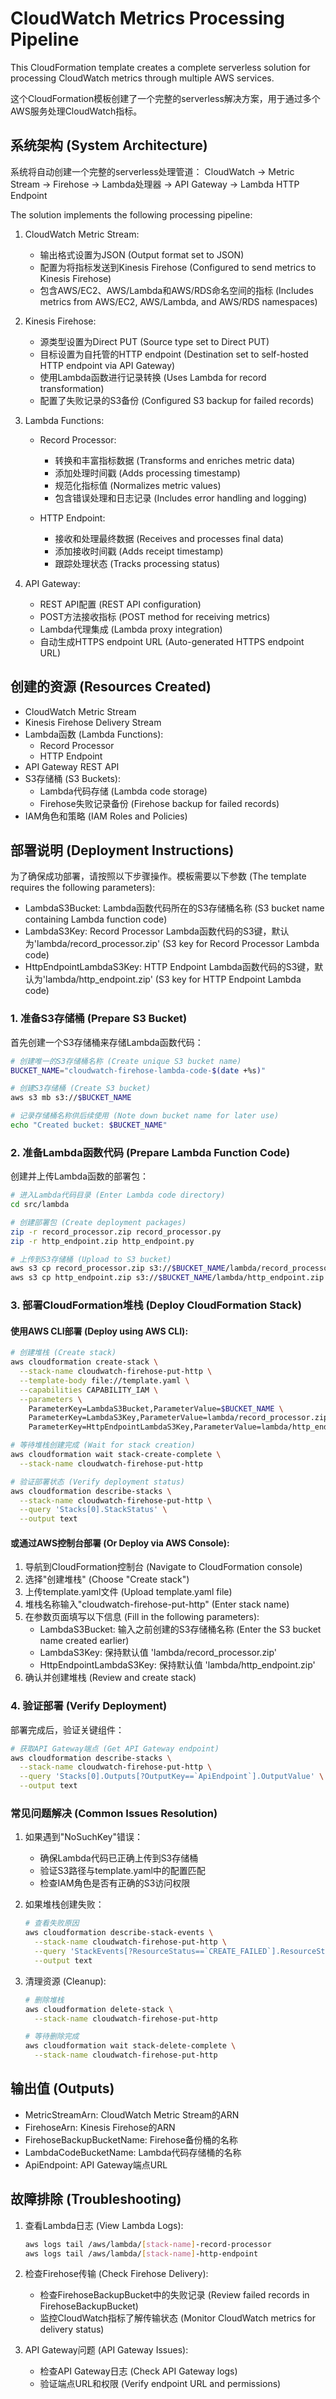 # CloudWatch Metrics Processing Pipeline

This CloudFormation template creates a complete serverless solution for processing CloudWatch metrics through multiple AWS services.

这个CloudFormation模板创建了一个完整的serverless解决方案，用于通过多个AWS服务处理CloudWatch指标。

## 系统架构 (System Architecture)

系统将自动创建一个完整的serverless处理管道：
CloudWatch → Metric Stream → Firehose → Lambda处理器 → API Gateway → Lambda HTTP Endpoint

The solution implements the following processing pipeline:

1. CloudWatch Metric Stream:
   - 输出格式设置为JSON (Output format set to JSON)
   - 配置为将指标发送到Kinesis Firehose (Configured to send metrics to Kinesis Firehose)
   - 包含AWS/EC2、AWS/Lambda和AWS/RDS命名空间的指标 (Includes metrics from AWS/EC2, AWS/Lambda, and AWS/RDS namespaces)

2. Kinesis Firehose:
   - 源类型设置为Direct PUT (Source type set to Direct PUT)
   - 目标设置为自托管的HTTP endpoint (Destination set to self-hosted HTTP endpoint via API Gateway)
   - 使用Lambda函数进行记录转换 (Uses Lambda for record transformation)
   - 配置了失败记录的S3备份 (Configured S3 backup for failed records)

3. Lambda Functions:
   - Record Processor:
     * 转换和丰富指标数据 (Transforms and enriches metric data)
     * 添加处理时间戳 (Adds processing timestamp)
     * 规范化指标值 (Normalizes metric values)
     * 包含错误处理和日志记录 (Includes error handling and logging)
   
   - HTTP Endpoint:
     * 接收和处理最终数据 (Receives and processes final data)
     * 添加接收时间戳 (Adds receipt timestamp)
     * 跟踪处理状态 (Tracks processing status)

4. API Gateway:
   - REST API配置 (REST API configuration)
   - POST方法接收指标 (POST method for receiving metrics)
   - Lambda代理集成 (Lambda proxy integration)
   - 自动生成HTTPS endpoint URL (Auto-generated HTTPS endpoint URL)

## 创建的资源 (Resources Created)

- CloudWatch Metric Stream
- Kinesis Firehose Delivery Stream
- Lambda函数 (Lambda Functions):
  * Record Processor
  * HTTP Endpoint
- API Gateway REST API
- S3存储桶 (S3 Buckets):
  * Lambda代码存储 (Lambda code storage)
  * Firehose失败记录备份 (Firehose backup for failed records)
- IAM角色和策略 (IAM Roles and Policies)

## 部署说明 (Deployment Instructions)

为了确保成功部署，请按照以下步骤操作。模板需要以下参数 (The template requires the following parameters):

- LambdaS3Bucket: Lambda函数代码所在的S3存储桶名称 (S3 bucket name containing Lambda function code)
- LambdaS3Key: Record Processor Lambda函数代码的S3键，默认为'lambda/record_processor.zip' (S3 key for Record Processor Lambda code)
- HttpEndpointLambdaS3Key: HTTP Endpoint Lambda函数代码的S3键，默认为'lambda/http_endpoint.zip' (S3 key for HTTP Endpoint Lambda code)

### 1. 准备S3存储桶 (Prepare S3 Bucket)

首先创建一个S3存储桶来存储Lambda函数代码：

```bash
# 创建唯一的S3存储桶名称 (Create unique S3 bucket name)
BUCKET_NAME="cloudwatch-firehose-lambda-code-$(date +%s)"

# 创建S3存储桶 (Create S3 bucket)
aws s3 mb s3://$BUCKET_NAME

# 记录存储桶名称供后续使用 (Note down bucket name for later use)
echo "Created bucket: $BUCKET_NAME"
```

### 2. 准备Lambda函数代码 (Prepare Lambda Function Code)

创建并上传Lambda函数的部署包：

```bash
# 进入Lambda代码目录 (Enter Lambda code directory)
cd src/lambda

# 创建部署包 (Create deployment packages)
zip -r record_processor.zip record_processor.py
zip -r http_endpoint.zip http_endpoint.py

# 上传到S3存储桶 (Upload to S3 bucket)
aws s3 cp record_processor.zip s3://$BUCKET_NAME/lambda/record_processor.zip
aws s3 cp http_endpoint.zip s3://$BUCKET_NAME/lambda/http_endpoint.zip
```

### 3. 部署CloudFormation堆栈 (Deploy CloudFormation Stack)

#### 使用AWS CLI部署 (Deploy using AWS CLI):

   ```bash
   # 创建堆栈 (Create stack)
   aws cloudformation create-stack \
     --stack-name cloudwatch-firehose-put-http \
     --template-body file://template.yaml \
     --capabilities CAPABILITY_IAM \
     --parameters \
       ParameterKey=LambdaS3Bucket,ParameterValue=$BUCKET_NAME \
       ParameterKey=LambdaS3Key,ParameterValue=lambda/record_processor.zip \
       ParameterKey=HttpEndpointLambdaS3Key,ParameterValue=lambda/http_endpoint.zip

   # 等待堆栈创建完成 (Wait for stack creation)
   aws cloudformation wait stack-create-complete \
     --stack-name cloudwatch-firehose-put-http

   # 验证部署状态 (Verify deployment status)
   aws cloudformation describe-stacks \
     --stack-name cloudwatch-firehose-put-http \
     --query 'Stacks[0].StackStatus' \
     --output text
   ```

#### 或通过AWS控制台部署 (Or Deploy via AWS Console):

1. 导航到CloudFormation控制台 (Navigate to CloudFormation console)
2. 选择"创建堆栈" (Choose "Create stack")
3. 上传template.yaml文件 (Upload template.yaml file)
4. 堆栈名称输入"cloudwatch-firehose-put-http" (Enter stack name)
5. 在参数页面填写以下信息 (Fill in the following parameters):
   - LambdaS3Bucket: 输入之前创建的S3存储桶名称 (Enter the S3 bucket name created earlier)
   - LambdaS3Key: 保持默认值 'lambda/record_processor.zip'
   - HttpEndpointLambdaS3Key: 保持默认值 'lambda/http_endpoint.zip'
6. 确认并创建堆栈 (Review and create stack)

### 4. 验证部署 (Verify Deployment)

部署完成后，验证关键组件：

```bash
# 获取API Gateway端点 (Get API Gateway endpoint)
aws cloudformation describe-stacks \
  --stack-name cloudwatch-firehose-put-http \
  --query 'Stacks[0].Outputs[?OutputKey==`ApiEndpoint`].OutputValue' \
  --output text
```

### 常见问题解决 (Common Issues Resolution)

1. 如果遇到"NoSuchKey"错误：
   - 确保Lambda代码已正确上传到S3存储桶
   - 验证S3路径与template.yaml中的配置匹配
   - 检查IAM角色是否有正确的S3访问权限

2. 如果堆栈创建失败：
   ```bash
   # 查看失败原因
   aws cloudformation describe-stack-events \
     --stack-name cloudwatch-firehose-put-http \
     --query 'StackEvents[?ResourceStatus==`CREATE_FAILED`].ResourceStatusReason' \
     --output text
   ```

3. 清理资源 (Cleanup):
   ```bash
   # 删除堆栈
   aws cloudformation delete-stack \
     --stack-name cloudwatch-firehose-put-http

   # 等待删除完成
   aws cloudformation wait stack-delete-complete \
     --stack-name cloudwatch-firehose-put-http
   ```

## 输出值 (Outputs)

- MetricStreamArn: CloudWatch Metric Stream的ARN
- FirehoseArn: Kinesis Firehose的ARN
- FirehoseBackupBucketName: Firehose备份桶的名称
- LambdaCodeBucketName: Lambda代码存储桶的名称
- ApiEndpoint: API Gateway端点URL

## 故障排除 (Troubleshooting)

1. 查看Lambda日志 (View Lambda Logs):
   ```bash
   aws logs tail /aws/lambda/[stack-name]-record-processor
   aws logs tail /aws/lambda/[stack-name]-http-endpoint
   ```

2. 检查Firehose传输 (Check Firehose Delivery):
   - 检查FirehoseBackupBucket中的失败记录 (Review failed records in FirehoseBackupBucket)
   - 监控CloudWatch指标了解传输状态 (Monitor CloudWatch metrics for delivery status)

3. API Gateway问题 (API Gateway Issues):
   - 检查API Gateway日志 (Check API Gateway logs)
   - 验证端点URL和权限 (Verify endpoint URL and permissions)
